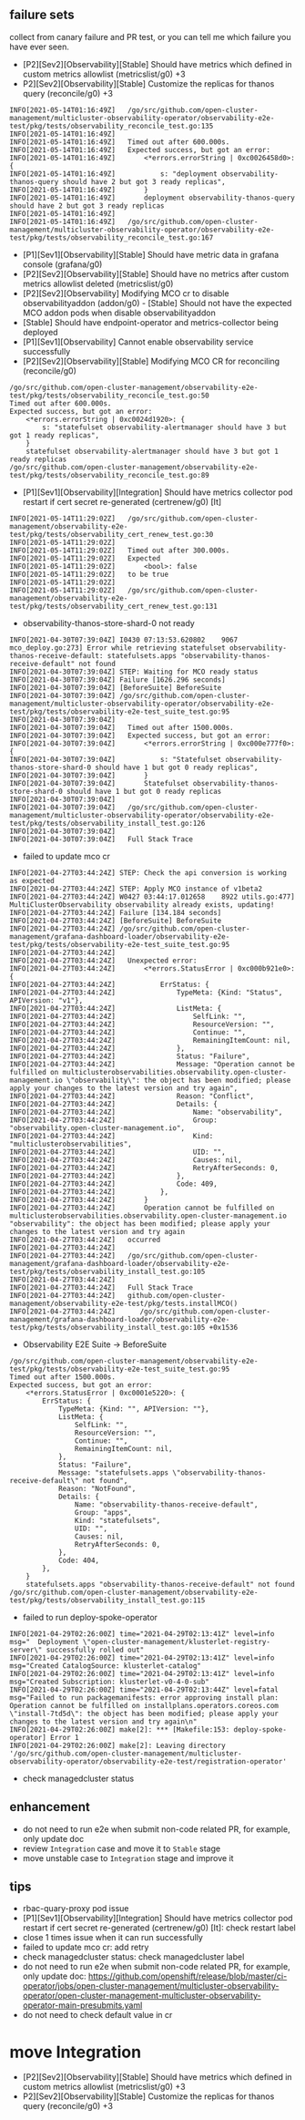 ## failure sets

collect from canary failure and PR test, or you can tell me which failure you have ever seen.

- [P2][Sev2][Observability][Stable] Should have metrics which defined in custom metrics allowlist (metricslist/g0) +3
- P2][Sev2][Observability][Stable] Customize the replicas for thanos query (reconcile/g0) +3
```
INFO[2021-05-14T01:16:49Z]   /go/src/github.com/open-cluster-management/multicluster-observability-operator/observability-e2e-test/pkg/tests/observability_reconcile_test.go:135 
INFO[2021-05-14T01:16:49Z]                                              
INFO[2021-05-14T01:16:49Z]   Timed out after 600.000s.             
INFO[2021-05-14T01:16:49Z]   Expected success, but got an error:        
INFO[2021-05-14T01:16:49Z]       <*errors.errorString | 0xc0026458d0>: { 
INFO[2021-05-14T01:16:49Z]           s: "deployment observability-thanos-query should have 2 but got 3 ready replicas", 
INFO[2021-05-14T01:16:49Z]       }                                      
INFO[2021-05-14T01:16:49Z]       deployment observability-thanos-query should have 2 but got 3 ready replicas 
INFO[2021-05-14T01:16:49Z]                                              
INFO[2021-05-14T01:16:49Z]   /go/src/github.com/open-cluster-management/multicluster-observability-operator/observability-e2e-test/pkg/tests/observability_reconcile_test.go:167 
```
- [P1][Sev1][Observability][Stable] Should have metric data in grafana console (grafana/g0)
- [P2][Sev2][Observability][Stable] Should have no metrics after custom metrics allowlist deleted (metricslist/g0)
- [P2][Sev2][Observability] Modifying MCO cr to disable observabilityaddon (addon/g0) - [Stable] Should not have the expected MCO addon pods when disable observabilityaddon
- [Stable] Should have endpoint-operator and metrics-collector being deployed
- [P1][Sev1][Observability] Cannot enable observability service successfully
- [P2][Sev2][Observability][Stable] Modifying MCO CR for reconciling (reconcile/g0)
```
/go/src/github.com/open-cluster-management/observability-e2e-test/pkg/tests/observability_reconcile_test.go:50
Timed out after 600.000s.
Expected success, but got an error:
    <*errors.errorString | 0xc0024d1920>: {
        s: "statefulset observability-alertmanager should have 3 but got 1 ready replicas",
    }
    statefulset observability-alertmanager should have 3 but got 1 ready replicas
/go/src/github.com/open-cluster-management/observability-e2e-test/pkg/tests/observability_reconcile_test.go:89
```

- [P1][Sev1][Observability][Integration] Should have metrics collector pod restart if cert secret re-generated (certrenew/g0) [It] 
```
INFO[2021-05-14T11:29:02Z]   /go/src/github.com/open-cluster-management/observability-e2e-test/pkg/tests/observability_cert_renew_test.go:30 
INFO[2021-05-14T11:29:02Z]                                              
INFO[2021-05-14T11:29:02Z]   Timed out after 300.000s.             
INFO[2021-05-14T11:29:02Z]   Expected                                   
INFO[2021-05-14T11:29:02Z]       <bool>: false                          
INFO[2021-05-14T11:29:02Z]   to be true                             
INFO[2021-05-14T11:29:02Z]                                              
INFO[2021-05-14T11:29:02Z]   /go/src/github.com/open-cluster-management/observability-e2e-test/pkg/tests/observability_cert_renew_test.go:131 
```
- observability-thanos-store-shard-0 not ready

```
INFO[2021-04-30T07:39:04Z] I0430 07:13:53.620802    9067 mco_deploy.go:273] Error while retrieving statefulset observability-thanos-receive-default: statefulsets.apps "observability-thanos-receive-default" not found 
INFO[2021-04-30T07:39:04Z] STEP: Waiting for MCO ready status   
INFO[2021-04-30T07:39:04Z] Failure [1626.296 seconds]      
INFO[2021-04-30T07:39:04Z] [BeforeSuite] BeforeSuite       
INFO[2021-04-30T07:39:04Z] /go/src/github.com/open-cluster-management/multicluster-observability-operator/observability-e2e-test/pkg/tests/observability-e2e-test_suite_test.go:95 
INFO[2021-04-30T07:39:04Z]                                              
INFO[2021-04-30T07:39:04Z]   Timed out after 1500.000s.            
INFO[2021-04-30T07:39:04Z]   Expected success, but got an error:        
INFO[2021-04-30T07:39:04Z]       <*errors.errorString | 0xc000e777f0>: { 
INFO[2021-04-30T07:39:04Z]           s: "Statefulset observability-thanos-store-shard-0 should have 1 but got 0 ready replicas", 
INFO[2021-04-30T07:39:04Z]       }                                      
INFO[2021-04-30T07:39:04Z]       Statefulset observability-thanos-store-shard-0 should have 1 but got 0 ready replicas 
INFO[2021-04-30T07:39:04Z]                                              
INFO[2021-04-30T07:39:04Z]   /go/src/github.com/open-cluster-management/multicluster-observability-operator/observability-e2e-test/pkg/tests/observability_install_test.go:126 
INFO[2021-04-30T07:39:04Z]                                              
INFO[2021-04-30T07:39:04Z]   Full Stack Trace
```
- failed to update mco cr

```
INFO[2021-04-27T03:44:24Z] STEP: Check the api conversion is working as expected 
INFO[2021-04-27T03:44:24Z] STEP: Apply MCO instance of v1beta2  
INFO[2021-04-27T03:44:24Z] W0427 03:44:17.012658    8922 utils.go:477] MultiClusterObservability observability already exists, updating! 
INFO[2021-04-27T03:44:24Z] Failure [134.184 seconds]       
INFO[2021-04-27T03:44:24Z] [BeforeSuite] BeforeSuite       
INFO[2021-04-27T03:44:24Z] /go/src/github.com/open-cluster-management/grafana-dashboard-loader/observability-e2e-test/pkg/tests/observability-e2e-test_suite_test.go:95 
INFO[2021-04-27T03:44:24Z]                                              
INFO[2021-04-27T03:44:24Z]   Unexpected error:                     
INFO[2021-04-27T03:44:24Z]       <*errors.StatusError | 0xc000b921e0>: { 
INFO[2021-04-27T03:44:24Z]           ErrStatus: {                       
INFO[2021-04-27T03:44:24Z]               TypeMeta: {Kind: "Status", APIVersion: "v1"}, 
INFO[2021-04-27T03:44:24Z]               ListMeta: {                    
INFO[2021-04-27T03:44:24Z]                   SelfLink: "",              
INFO[2021-04-27T03:44:24Z]                   ResourceVersion: "",       
INFO[2021-04-27T03:44:24Z]                   Continue: "",              
INFO[2021-04-27T03:44:24Z]                   RemainingItemCount: nil,   
INFO[2021-04-27T03:44:24Z]               },                             
INFO[2021-04-27T03:44:24Z]               Status: "Failure",             
INFO[2021-04-27T03:44:24Z]               Message: "Operation cannot be fulfilled on multiclusterobservabilities.observability.open-cluster-management.io \"observability\": the object has been modified; please apply your changes to the latest version and try again", 
INFO[2021-04-27T03:44:24Z]               Reason: "Conflict",            
INFO[2021-04-27T03:44:24Z]               Details: {                     
INFO[2021-04-27T03:44:24Z]                   Name: "observability",     
INFO[2021-04-27T03:44:24Z]                   Group: "observability.open-cluster-management.io", 
INFO[2021-04-27T03:44:24Z]                   Kind: "multiclusterobservabilities", 
INFO[2021-04-27T03:44:24Z]                   UID: "",                   
INFO[2021-04-27T03:44:24Z]                   Causes: nil,               
INFO[2021-04-27T03:44:24Z]                   RetryAfterSeconds: 0,      
INFO[2021-04-27T03:44:24Z]               },                             
INFO[2021-04-27T03:44:24Z]               Code: 409,                     
INFO[2021-04-27T03:44:24Z]           },                                 
INFO[2021-04-27T03:44:24Z]       }                                      
INFO[2021-04-27T03:44:24Z]       Operation cannot be fulfilled on multiclusterobservabilities.observability.open-cluster-management.io "observability": the object has been modified; please apply your changes to the latest version and try again 
INFO[2021-04-27T03:44:24Z]   occurred                               
INFO[2021-04-27T03:44:24Z]                                              
INFO[2021-04-27T03:44:24Z]   /go/src/github.com/open-cluster-management/grafana-dashboard-loader/observability-e2e-test/pkg/tests/observability_install_test.go:105 
INFO[2021-04-27T03:44:24Z]                                              
INFO[2021-04-27T03:44:24Z]   Full Stack Trace                  
INFO[2021-04-27T03:44:24Z]   github.com/open-cluster-management/observability-e2e-test/pkg/tests.installMCO() 
INFO[2021-04-27T03:44:24Z]   	/go/src/github.com/open-cluster-management/grafana-dashboard-loader/observability-e2e-test/pkg/tests/observability_install_test.go:105 +0x1536
```
- Observability E2E Suite -> BeforeSuite
```
/go/src/github.com/open-cluster-management/observability-e2e-test/pkg/tests/observability-e2e-test_suite_test.go:95
Timed out after 1500.000s.
Expected success, but got an error:
    <*errors.StatusError | 0xc0001e5220>: {
        ErrStatus: {
            TypeMeta: {Kind: "", APIVersion: ""},
            ListMeta: {
                SelfLink: "",
                ResourceVersion: "",
                Continue: "",
                RemainingItemCount: nil,
            },
            Status: "Failure",
            Message: "statefulsets.apps \"observability-thanos-receive-default\" not found",
            Reason: "NotFound",
            Details: {
                Name: "observability-thanos-receive-default",
                Group: "apps",
                Kind: "statefulsets",
                UID: "",
                Causes: nil,
                RetryAfterSeconds: 0,
            },
            Code: 404,
        },
    }
    statefulsets.apps "observability-thanos-receive-default" not found
/go/src/github.com/open-cluster-management/observability-e2e-test/pkg/tests/observability_install_test.go:115
```

- failed to run deploy-spoke-operator

```
INFO[2021-04-29T02:26:00Z] time="2021-04-29T02:13:41Z" level=info msg="  Deployment \"open-cluster-management/klusterlet-registry-server\" successfully rolled out" 
INFO[2021-04-29T02:26:00Z] time="2021-04-29T02:13:41Z" level=info msg="Created CatalogSource: klusterlet-catalog" 
INFO[2021-04-29T02:26:00Z] time="2021-04-29T02:13:41Z" level=info msg="Created Subscription: klusterlet-v0-4-0-sub" 
INFO[2021-04-29T02:26:00Z] time="2021-04-29T02:13:44Z" level=fatal msg="Failed to run packagemanifests: error approving install plan: Operation cannot be fulfilled on installplans.operators.coreos.com \"install-7td5d\": the object has been modified; please apply your changes to the latest version and try again\n" 
INFO[2021-04-29T02:26:00Z] make[2]: *** [Makefile:153: deploy-spoke-operator] Error 1 
INFO[2021-04-29T02:26:00Z] make[2]: Leaving directory '/go/src/github.com/open-cluster-management/multicluster-observability-operator/observability-e2e-test/registration-operator' 
```

- check managedcluster status

## enhancement

- do not need to run e2e when submit non-code related PR, for example, only update doc
- review `Integration` case and move it to `Stable` stage
- move unstable case to `Integration`  stage and improve it

## tips

- rbac-quary-proxy pod issue
- [P1][Sev1][Observability][Integration] Should have metrics collector pod restart if cert secret re-generated (certrenew/g0) [It]: check restart label
- close 1 times issue when it can run successfully
- failed to update mco cr: add retry
- check managedcluster status: check managedcluster label
- do not need to run e2e when submit non-code related PR, for example, only update doc: https://github.com/openshift/release/blob/master/ci-operator/jobs/open-cluster-management/multicluster-observability-operator/open-cluster-management-multicluster-observability-operator-main-presubmits.yaml
- do not need to check default value in cr
# move Integration

- [P2][Sev2][Observability][Stable] Should have metrics which defined in custom metrics allowlist (metricslist/g0) +3
- P2][Sev2][Observability][Stable] Customize the replicas for thanos query (reconcile/g0) +3